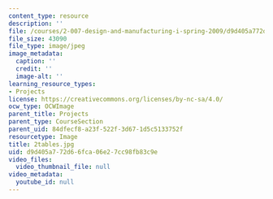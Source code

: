 ```yaml
---
content_type: resource
description: ''
file: /courses/2-007-design-and-manufacturing-i-spring-2009/d9d405a772d66fca06e27cc98fb83c9e_2tables.jpg
file_size: 43090
file_type: image/jpeg
image_metadata:
  caption: ''
  credit: ''
  image-alt: ''
learning_resource_types:
- Projects
license: https://creativecommons.org/licenses/by-nc-sa/4.0/
ocw_type: OCWImage
parent_title: Projects
parent_type: CourseSection
parent_uid: 84dfecf8-a23f-522f-3d67-1d5c5133752f
resourcetype: Image
title: 2tables.jpg
uid: d9d405a7-72d6-6fca-06e2-7cc98fb83c9e
video_files:
  video_thumbnail_file: null
video_metadata:
  youtube_id: null
---
```

